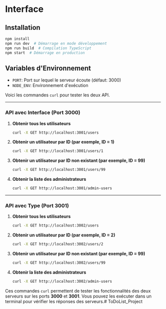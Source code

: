 # Interface

## Installation
```bash
npm install
npm run dev  # Démarrage en mode développement
npm run build  # Compilation TypeScript
npm start  # Démarrage en production
```

## Variables d'Environnement
- `PORT`: Port sur lequel le serveur écoute (défaut: 3000)
- `NODE_ENV`: Environnement d'exécution



Voici les commandes `curl` pour tester les deux API.

---

### **API avec Interface (Port 3000)**

1. **Obtenir tous les utilisateurs**
   ```bash
   curl -X GET http://localhost:3001/users
   ```

2. **Obtenir un utilisateur par ID (par exemple, ID = 1)**
   ```bash
   curl -X GET http://localhost:3001/users/1
   ```

3. **Obtenir un utilisateur par ID non existant (par exemple, ID = 99)**
   ```bash
   curl -X GET http://localhost:3001/users/99
   ```

4. **Obtenir la liste des administrateurs**
   ```bash
   curl -X GET http://localhost:3001/admin-users
   ```

---

### **API avec Type (Port 3001)**

1. **Obtenir tous les utilisateurs**
   ```bash
   curl -X GET http://localhost:3002/users
   ```

2. **Obtenir un utilisateur par ID (par exemple, ID = 2)**
   ```bash
   curl -X GET http://localhost:3002/users/2
   ```

3. **Obtenir un utilisateur par ID non existant (par exemple, ID = 99)**
   ```bash
   curl -X GET http://localhost:3002/users/99
   ```

4. **Obtenir la liste des administrateurs**
   ```bash
   curl -X GET http://localhost:3002/admin-users
   ```

Ces commandes `curl` permettent de tester les fonctionnalités des deux serveurs sur les ports **3000** et **3001**. Vous pouvez les exécuter dans un terminal pour vérifier les réponses des serveurs.# ToDoList_Project
